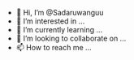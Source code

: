 - 👋 Hi, I’m @Sadaruwanguu
- 👀 I’m interested in ...
- 🌱 I’m currently learning ...
- 💞️ I’m looking to collaborate on ...
- 📫 How to reach me ...

<!---
Sadaruwanguu/Sadaruwanguu is a ✨ special ✨ repository because its `README.md` (this file) appears on your GitHub profile.
You can click the Preview link to take a look at your changes.
--->

